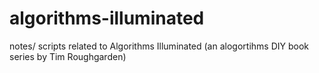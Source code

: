 # algorithms-illuminated
notes/ scripts related to Algorithms Illuminated (an alogortihms DIY book series by Tim Roughgarden)
